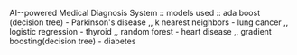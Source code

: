 AI--powered Medical Diagnosis System ::
models used :: 
ada boost (decision tree) - Parkinson's disease ,, 
k nearest neighbors - lung cancer ,, 
logistic regression - thyroid ,, 
random forest - heart disease ,, 
gradient boosting(decision tree) - diabetes
